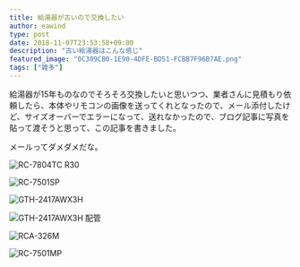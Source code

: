 ```yaml
---
title: 給湯器が古いので交換したい
author: eawind
type: post
date: 2018-11-07T23:53:58+09:00
description: "古い給湯器はこんな感じ"
featured_image: "0C309CB0-1E90-4DFE-BD51-FCBB7F96B7AE.png"
tags: ["雑多"]
---
```

給湯器が15年ものなのでそろそろ交換したいと思いつつ、業者さんに見積もり依頼したら、本体やリモコンの画像を送ってくれとなったので、メール添付したけど、サイズオーバーでエラーになって、送れなかったので、ブログ記事に写真を貼って渡そうと思って、この記事を書きました。

メールってダメダメだな。

![RC-7804TC R30](0C309CB0-1E90-4DFE-BD51-FCBB7F96B7AE.png)

![RC-7501SP](B839E4E4-9AE9-4C62-A410-BD53803515EF.png)

![GTH-2417AWX3H](9ED2EF73-2909-48E3-955E-E0F55A8E19D0.png)

![GTH-2417AWX3H 配管](5EDCA985-2F4A-4B9C-856E-24D713CFD05C.png)

![RCA-326M](F6DFC8EB-6B81-4A43-B9D1-801FB8DF338D.png)

![RC-7501MP](B70F2607-5DEE-486C-AA4B-7F93E5188841.png)
